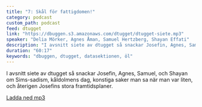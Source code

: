 ```yaml
---
title: "7: Skål för fattigdomen!"
category: podcast
custom_path: podcast
feed: dtugget
link: "https://dbuggen.s3.amazonaws.com/dtugget/dtugget-siete.mp3"
speaker: "Delia Mörker, Agnes Åman, Samuel Hertzberg, Shayan Effati"
description: "I avsnitt siete av dtugget så snackar Josefin, Agnes, Samuel, och Shayan om Sims-sadism, kåldolmens dag, konstiga saker man sa när man var liten, och återigen Josefins stora framtidsplaner."
duration: "60:17"
keywords: "dbuggen, dtugget, datasektionen, öl"
---
```

<script src="/audiojs/audio.min.js"></script>
<script>
  audiojs.events.ready(function() {
    var as = audiojs.createAll();
  });
</script>

I avsnitt siete av dtugget så snackar Josefin, Agnes, Samuel, och Shayan om Sims-sadism, kåldolmens dag, konstiga saker man sa när man var liten, och återigen Josefins stora framtidsplaner.

<audio src="{{ page.link }}" preload="auto"></audio>

<p class="center">
  <a class="center" href="{{ page.link }}">Ladda ned mp3</a>
</p>

